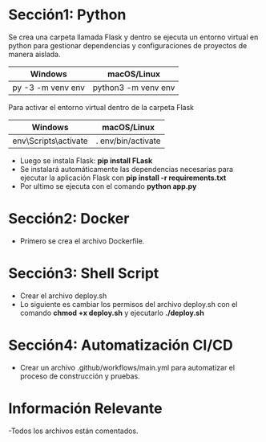 # Sección1: Python

Se crea una carpeta llamada Flask y dentro se ejecuta un entorno virtual en python para gestionar dependencias y configuraciones de proyectos de manera aislada.

Windows             |  macOS/Linux
:-------------------------:|:-------------------------:
py -3 -m venv env   |  python3 -m venv env


Para activar el entorno virtual dentro de la carpeta Flask

Windows             |  macOS/Linux
:-------------------------:|:-------------------------:
env\Scripts\activate   |  . env/bin/activate



- Luego se instala Flask: **pip install FLask**
- Se instalará automáticamente las dependencias necesarias para ejecutar la aplicación Flask con **pip install -r requirements.txt**
- Por ultimo se ejecuta con el comando **python app.py**  



# Sección2: Docker
- Primero se crea el archivo Dockerfile.



# Sección3: Shell Script
- Crear el archivo deploy.sh
- Lo siguiente es cambiar los permisos del archivo deploy.sh con el comando **chmod +x deploy.sh** y ejecutarlo **./deploy.sh**

# Sección4: Automatización CI/CD
- Crear un archivo .github/workflows/main.yml para automatizar el proceso de construcción y pruebas.

# Información Relevante 
-Todos los archivos están comentados.

